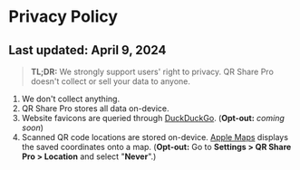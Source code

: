 # Privacy Policy

## Last updated: April 9, 2024

> **TL;DR:** We strongly support users' right to privacy. QR Share Pro doesn't collect or sell your data to anyone.

1. We don't collect anything.
2. QR Share Pro stores all data on-device.
3. Website favicons are queried through [DuckDuckGo](https://duckduckgo.com/privacy). (**Opt-out:** *coming soon*)
4. Scanned QR code locations are stored on-device. [Apple Maps](https://apple.com/legal/privacy) displays the saved coordinates onto a map. (**Opt-out:** Go to **Settings > QR Share Pro > Location** and select "**Never**".)
